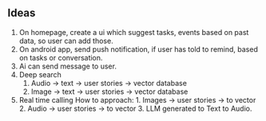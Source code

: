 ## Ideas
1. On homepage, create a ui which suggest tasks, events based on past data, so user can add those.
2. On android app, send push notification, if user has told to remind, based on tasks or conversation.
3. Ai can send message to user.
4. Deep search
    1. Audio -> text -> user stories -> vector database
    2. Image -> text -> user stories -> vector database
5. Real time calling
    How to approach:
        1. Images -> user stories -> to vector
        2. Audio -> user stories -> to vector
        3. LLM generated to Text to Audio.
